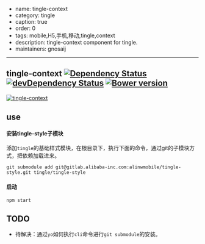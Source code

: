 - name: tingle-context
- category: tingle
- caption: true
- order: 0
- tags: mobile,H5,手机,移动,tingle,context
- description: tingle-context component for tingle.
- maintainers: gnosaij

---

## tingle-context [![Dependency Status](http://img.shields.io/david/tinglejs/tingle-context.svg?style=flat-square)](https://david-dm.org/tinglejs/tingle-context) [![devDependency Status](http://img.shields.io/david/dev/tinglejs/tingle-context.svg?style=flat-square)](https://david-dm.org/tinglejs/tingle-context#info=devDependencies) [![Bower version](https://badge.fury.io/bo/tingle-context.svg)](http://badge.fury.io/bo/tingle-context)

[![tingle-context](https://nodei.co/npm/tingle-context.png)](https://npmjs.org/package/tingle-context)

## use

#### 安装tingle-style子模块

添加`tingle`的基础样式模块，在根目录下，执行下面的命令，通过git的子模块方式，把依赖加载进来。

```shell
git submodule add git@gitlab.alibaba-inc.com:alinwmobile/tingle-style.git tingle/tingle-style
```

#### 启动

```
npm start
```


## TODO

* 待解决：通过`yo`如何执行`cli`命令进行`git submodule`的安装。
